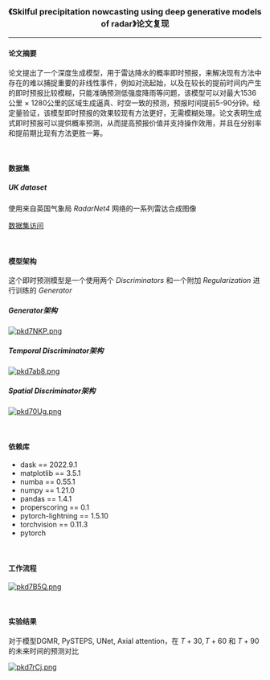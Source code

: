 <h3 style="text-align:center">《Skilful precipitation nowcasting using deep
generative models of radar》论文复现</h3>

***

<h4>论文摘要</h4>

论文提出了一个深度生成模型，用于雷达降水的概率即时预报，来解决现有方法中存在的难以捕捉重要的非线性事件，例如对流起始，以及在较长的提前时间内产生的即时预报比较模糊，只能准确预测低强度降雨等问题，该模型可以对最大1536公里 $\times$ 1280公里的区域生成逼真、时空一致的预测，预报时间提前5-90分钟。经定量验证，该模型即时预报的效果较现有方法更好，无需模糊处理。论文表明生成式即时预报可以提供概率预测，从而提高预报价值并支持操作效用，并且在分别率和提前期比现有方法更胜一筹。

<br>

<h4>数据集</h4>

<h5>UK dataset</h5>

使用来自英国气象局 *RadarNet4* 网络的一系列雷达合成图像

[数据集访问](gs://dm-nowcasting/datasets/nowcasting_open_source_osgb/nimrod_osgb_1000m_yearly_splits/radar/20200718)

<br>

<h4>模型架构</h4>

这个即时预测模型是一个使用两个 *Discriminators* 和一个附加 *Regularization* 进行训练的 *Generator*

<h5>Generator架构</h5>

[![pkd7NKP.png](https://s21.ax1x.com/2024/06/14/pkd7NKP.png)](https://imgse.com/i/pkd7NKP)

<h5>Temporal Discriminator架构</h5>

[![pkd7ab8.png](https://s21.ax1x.com/2024/06/14/pkd7ab8.png)](https://imgse.com/i/pkd7ab8)

<h5>Spatial Discriminator架构</h5>

[![pkd70Ug.png](https://s21.ax1x.com/2024/06/14/pkd70Ug.png)](https://imgse.com/i/pkd70Ug)

<br>

<h4>依赖库</h4>

* dask == 2022.9.1
* matplotlib == 3.5.1
* numba == 0.55.1
* numpy == 1.21.0
* pandas == 1.4.1
* properscoring == 0.1
* pytorch-lightning == 1.5.10
* torchvision == 0.11.3
* pytorch

<br>

<h4>工作流程</h4>

[![pkd7B5Q.png](https://s21.ax1x.com/2024/06/14/pkd7B5Q.png)](https://imgse.com/i/pkd7B5Q)

<br>

<h4>实验结果</h4>

对于模型DGMR, PySTEPS, UNet, Axial attention，在 $T + 30, T+60$ 和 $T + 90$ 的未来时间的预测对比

[![pkd7rCj.png](https://s21.ax1x.com/2024/06/14/pkd7rCj.png)](https://imgse.com/i/pkd7rCj)
